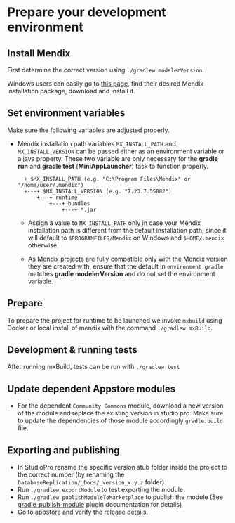 # Prepare your development environment

## Install Mendix

First determine the correct version using `./gradlew modelerVersion`.

Windows users can easily go to [this page](https://appstore.home-accp.mendix.com/link/modelers/), find their desired Mendix installation package, download and install it.

## Set environment variables

Make sure the following variables are adjusted properly.

- Mendix installation path variables `MX_INSTALL_PATH` and `MX_INSTALL_VERSION` can be passed either as an environment variable or a java property.
  These two variable are only necessary for the **gradle run** and **gradle test** (**MiniAppLauncher**) task to function properly.

  ```
    + $MX_INSTALL_PATH (e.g. "C:\Program Files\Mendix" or "/home/user/.mendix")
    +---+ $MX_INSTALL_VERSION (e.g. "7.23.7.55882")
        +---+ runtime
            +---+ bundles
                +---+ *.jar
  ```

    - Assign a value to `MX_INSTALL_PATH` only in case your Mendix installation path is different from the default installation path, since it will default to `$PROGRAMFILES/Mendix` on Windows and `$HOME/.mendix` otherwise.

    - As Mendix projects are fully compatible only with the Mendix version they are created with, ensure that the default in `environment.gradle` matches **gradle modelerVersion** and do not set the environment variable.

## Prepare

To prepare the project for runtime to be launched we invoke `mxbuild` using Docker or local install of mendix with the command
`./gradlew mxBuild`.

## Development & running tests

After running mxBuild, tests can be run with `./gradlew test`


## Update dependent Appstore modules

- For the dependent `Community Commons` module, download a new version of the module and replace the existing version in studio pro.
  Make sure to update the dependencies of those module accordingly `gradle.build` file.

## Exporting and publishing

- In StudioPro rename the specific version stub folder inside the project to the correct number (by renaming the `DatabaseReplication/_Docs/_version_x.y.z` folder).
- Run `./gradlew exportModule` to test exporting the module
- Run `./gradlew publishModuleToMarketplace` to publish the module (See [gradle-publish-module](https://gitlab.rnd.mendix.com/runtime/gradle-mx-publish-module-plugin) plugin documentation for details)
- Go to [appstore](https://marketplace.mendix.com/link/component/66876) and verify the release details.